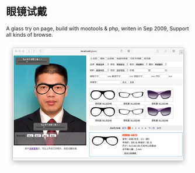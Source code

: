 眼镜试戴
=========================================

A glass try on page, build with mootools & php, writen in Sep 2009, Support all kinds of browse.

![image](https://raw.githubusercontent.com/Baogaitou/Glasses-try-on/master/demo_700.png)



